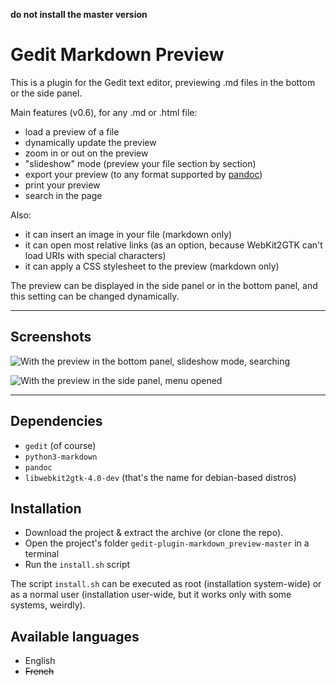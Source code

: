 **do not install the master version**

# Gedit Markdown Preview

This is a plugin for the Gedit text editor, previewing .md files in the bottom or the side panel.

Main features (v0.6), for any .md or .html file:

- load a preview of a file
- dynamically update the preview
- zoom in or out on the preview
- "slideshow" mode (preview your file section by section)
- export your preview (to any format supported by [pandoc](https://pandoc.org/))
- print your preview
- search in the page

Also:

- it can insert an image in your file (markdown only)
- it can open most relative links (as an option, because WebKit2GTK can't load URIs with special characters)
- it can apply a CSS stylesheet to the preview (markdown only)

The preview can be displayed in the side panel or in the bottom panel, and this setting can be changed dynamically.

----

## Screenshots

![With the preview in the bottom panel, slideshow mode, searching](https://i.imgur.com/4xnqoUZ.png)

![With the preview in the side panel, menu opened](https://i.imgur.com/k9qIsgw.png)

----

## Dependencies

- `gedit` (of course)
- `python3-markdown`
- `pandoc`
- `libwebkit2gtk-4.0-dev` (that's the name for debian-based distros)

## Installation

- Download the project & extract the archive (or clone the repo).
- Open the project's folder `gedit-plugin-markdown_preview-master` in a terminal
- Run the `install.sh` script

The script `install.sh` can be executed as root (installation system-wide) or as a normal user (installation user-wide, but it works only with some systems, weirdly).

## Available languages

- English
- ~~French~~

